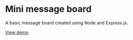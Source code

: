 # Mini message board

A basic message board created using Node and Express.js.

[View demo](https://secret-ravine-00193.herokuapp.com/)